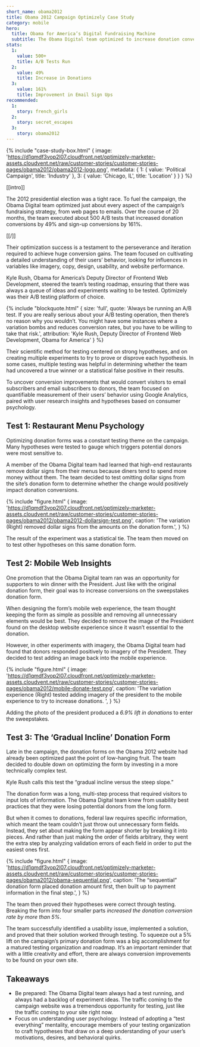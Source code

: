 ```yaml
---
short_name: obama2012
title: Obama 2012 Campaign Optimizely Case Study
category: mobile
hero:
  title: Obama for America’s Digital Fundraising Machine
  subtitle: The Obama Digital team optimized to increase donation conversions 49% over 20 months
stats:
  1:
    value: 500+
    title: A/B Tests Run
  2:
    value: 49%
    title: Increase in Donations
  3:
    value: 161%
    title: Improvement in Email Sign Ups
recommended:
  1:
    story: french_girls
  2:
    story: secret_escapes
  3:
    story: obama2012
---
```

  {% include "case-study-box.html"
      {
      image: 'https://d1qmdf3vop2l07.cloudfront.net/optimizely-marketer-assets.cloudvent.net/raw/customer-stories/customer-stories-pages/obama2012/obama2012-logo.png',
      metadata: {
        1: {
          value: 'Political Campaign',
          title: 'Industry'
        },
        3: {
          value: 'Chicago, IL',
          title: 'Location'
        }
      }
    }
  %}

[[intro]]

The 2012 presidential election was a tight race. To fuel the campaign, the Obama Digital team optimized just about every aspect of the campaign’s fundraising strategy, from web pages to emails. Over the course of 20 months, the team executed about 500 A/B tests that increased donation conversions by 49% and sign-up conversions by 161%.

[[/]]

Their optimization success is a testament to the perseverance and iteration required to achieve huge conversion gains. The team focused on cultivating a detailed understanding of their users’ behavior, looking for influences in variables like imagery, copy, design, usability, and website performance.

Kyle Rush, Obama for America’s Deputy Director of Frontend Web Development, steered the team’s testing roadmap, ensuring that there was always a queue of ideas and experiments waiting to be tested. Optimizely was their A/B testing platform of choice.

{% include "blockquote.html"
  {
    size: 'full',
    quote: 'Always be running an A/B test. If you are really serious about your A/B testing operation, then there’s no reason why you wouldn’t. You might have some instances where a variation bombs and reduces conversion rates, but you have to be willing to take that risk.',
    attribution: 'Kyle Rush, Deputy Director of Frontend Web Development, Obama for America'
  }
%}


Their scientific method for testing centered on strong hypotheses, and on creating multiple experiments to try to prove or disprove each hypothesis. In some cases, multiple testing was helpful in determining whether the team had uncovered a true winner or a statistical false positive in their results.

To uncover conversion improvements that would convert visitors to email subscribers and email subscribers to donors, the team focused on quantifiable measurement of their users’ behavior using Google Analytics, paired with user research insights and hypotheses based on consumer psychology.

## Test 1: Restaurant Menu Psychology

Optimizing donation forms was a constant testing theme on the campaign. Many hypotheses were tested to gauge which triggers potential donors were most sensitive to.

A member of the Obama Digital team had learned that high-end restaurants remove dollar signs from their menus because diners tend to spend more money without them. The team decided to test omitting dollar signs from the site’s donation form to determine whether the change would positively impact donation conversions.

{% include "figure.html"
  {
    image: 'https://d1qmdf3vop2l07.cloudfront.net/optimizely-marketer-assets.cloudvent.net/raw/customer-stories/customer-stories-pages/obama2012/obama2012-dollarsign-test.png',
    caption: 'The variation (Right) removed dollar signs from the amounts on the donation form.',
  }
%}

The result of the experiment was a statistical tie. The team then moved on to test other hypotheses on this same donation form.

## Test 2: Mobile Web Insights

One promotion that the Obama Digital team ran was an opportunity for supporters to win dinner with the President. Just like with the original donation form, their goal was to increase conversions on the sweepstakes donation form.

When designing the form’s mobile web experience, the team thought keeping the form as simple as possible and removing all unnecessary elements would be best. They decided to remove the image of the President found on the desktop website experience since it wasn’t essential to the donation.

However, in other experiments with imagery, the Obama Digital team had found that donors responded positively to imagery of the President. They decided to test adding an image back into the mobile experience.

{% include "figure.html"
  {
    image: 'https://d1qmdf3vop2l07.cloudfront.net/optimizely-marketer-assets.cloudvent.net/raw/customer-stories/customer-stories-pages/obama2012/mobile-donate-test.png',
    caption: 'The variation experience (Right) tested adding imagery of the president to the mobile experience to try to increase donations.
',
  }
%}

Adding the photo of the president produced a *6.9% lift in donations* to enter the sweepstakes.

## Test 3: The ‘Gradual Incline’ Donation Form

Late in the campaign, the donation forms on the Obama 2012 website had already been optimized past the point of low-hanging fruit. The team decided to double down on optimizing the form by investing in a more technically complex test.

Kyle Rush calls this test the “gradual incline versus the steep slope.”

The donation form was a long, multi-step process that required visitors to input lots of information. The Obama Digital team knew from usability best practices that they were losing potential donors from the long form.

But when it comes to donations, federal law requires specific information, which meant the team couldn’t just throw out unnecessary form fields. Instead, they set about making the form appear shorter by breaking it into pieces. And rather than just making the order of fields arbitrary, they went the extra step by analyzing validation errors of each field in order to put the easiest ones first.

{% include "figure.html"
  {
    image: 'https://d1qmdf3vop2l07.cloudfront.net/optimizely-marketer-assets.cloudvent.net/raw/customer-stories/customer-stories-pages/obama2012/obama-sequential.png',
    caption: 'The “sequential” donation form placed donation amount first, then built up to payment information in the final step.',
  }
%}

The team then proved their hypotheses were correct through testing. Breaking the form into four smaller parts *increased the donation conversion rate by more than 5%*.

The team successfully identified a usability issue, implemented a solution, and proved that their solution worked through testing. To squeeze out a 5% lift on the campaign’s primary donation form was a big accomplishment for a matured testing organization and roadmap. It’s an important reminder that with a little creativity and effort, there are always conversion improvements to be found on your own site.

## Takeaways

* Be prepared: The Obama Digital team always had a test running, and always had a backlog of experiment ideas. The traffic coming to the campaign website was a tremendous opportunity for testing, just like the traffic coming to your site right now.
* Focus on understanding user psychology: Instead of adopting a “test everything” mentality, encourage members of your testing organization to craft hypotheses that draw on a deep understanding of your user’s motivations, desires, and behavioral quirks.


